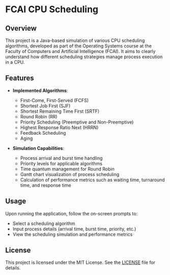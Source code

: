 # FCAI CPU Scheduling

## Overview

This project is a Java-based simulation of various CPU scheduling algorithms, developed as part of the Operating Systems course at the Faculty of Computers and Artificial Intelligence (FCAI). It aims to clearly understand how different scheduling strategies manage process execution in a CPU.

## Features

* **Implemented Algorithms**:

  * First-Come, First-Served (FCFS)
  * Shortest Job First (SJF)
  * Shortest Remaining Time First (SRTF)
  * Round Robin (RR)
  * Priority Scheduling (Preemptive and Non-Preemptive)
  * Highest Response Ratio Next (HRRN)
  * Feedback Scheduling
  * Aging

* **Simulation Capabilities**:

  * Process arrival and burst time handling
  * Priority levels for applicable algorithms
  * Time quantum management for Round Robin
  * Gantt chart visualization of process scheduling
  * Calculation of performance metrics such as waiting time, turnaround time, and response time

## Usage

Upon running the application, follow the on-screen prompts to:

* Select a scheduling algorithm
* Input process details (arrival time, burst time, priority, etc.)
* View the scheduling simulation and performance metrics


## License

This project is licensed under the MIT License. See the [LICENSE](LICENSE) file for details.
